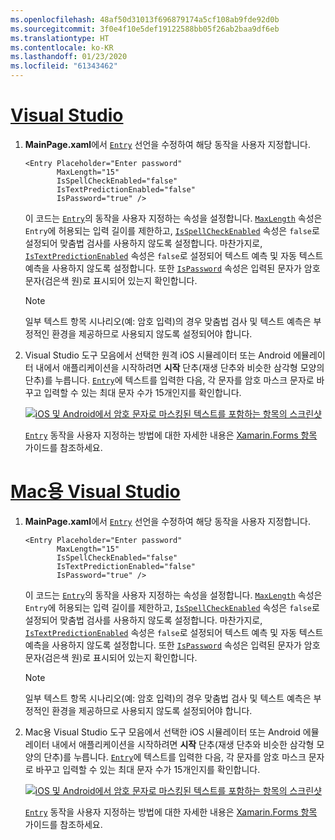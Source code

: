 ```yaml
---
ms.openlocfilehash: 48af50d31013f696879174a5cf108ab9fde92d0b
ms.sourcegitcommit: 3f0e4f10e5def19122588bb05f26ab2baa9df6eb
ms.translationtype: HT
ms.contentlocale: ko-KR
ms.lasthandoff: 01/23/2020
ms.locfileid: "61343462"
---
```

# <a name="visual-studiotabvswin"></a>[Visual Studio](#tab/vswin)

1. **MainPage.xaml**에서 [`Entry`](xref:Xamarin.Forms.Entry) 선언을 수정하여 해당 동작을 사용자 지정합니다.

    ```xaml
    <Entry Placeholder="Enter password"
           MaxLength="15"
           IsSpellCheckEnabled="false"
           IsTextPredictionEnabled="false"
           IsPassword="true" />
    ```

    이 코드는 [`Entry`](xref:Xamarin.Forms.Entry)의 동작을 사용자 지정하는 속성을 설정합니다. [`MaxLength`](xref:Xamarin.Forms.InputView.MaxLength) 속성은 `Entry`에 허용되는 입력 길이를 제한하고, [`IsSpellCheckEnabled`](xref:Xamarin.Forms.InputView.IsSpellCheckEnabled) 속성은 `false`로 설정되어 맞춤법 검사를 사용하지 않도록 설정합니다. 마찬가지로, [`IsTextPredictionEnabled`](xref:Xamarin.Forms.Entry.IsTextPredictionEnabled) 속성은 `false`로 설정되어 텍스트 예측 및 자동 텍스트 예측을 사용하지 않도록 설정합니다. 또한 [`IsPassword`](xref:Xamarin.Forms.Entry.IsPassword) 속성은 입력된 문자가 암호 문자(검은색 원)로 표시되어 있는지 확인합니다.

    > [!NOTE]
    > 일부 텍스트 항목 시나리오(예: 암호 입력)의 경우 맞춤법 검사 및 텍스트 예측은 부정적인 환경을 제공하므로 사용되지 않도록 설정되어야 합니다.

1. Visual Studio 도구 모음에서 선택한 원격 iOS 시뮬레이터 또는 Android 에뮬레이터 내에서 애플리케이션을 시작하려면 **시작** 단추(재생 단추와 비슷한 삼각형 모양의 단추)를 누릅니다. [`Entry`](xref:Xamarin.Forms.Entry)에 텍스트를 입력한 다음, 각 문자를 암호 마스크 문자로 바꾸고 입력할 수 있는 최대 문자 수가 15개인지를 확인합니다.

    [![iOS 및 Android에서 암호 문자로 마스킹된 텍스트를 포함하는 항목의 스크린샷](../images/customize-behavior.png "마스킹된 암호 문자를 포함하는 항목")](../images/customize-behavior-large.png#lightbox "마스킹된 암호 문자를 포함하는 항목")

    [`Entry`](xref:Xamarin.Forms.Entry) 동작을 사용자 지정하는 방법에 대한 자세한 내용은 [Xamarin.Forms 항목](~/xamarin-forms/user-interface/text/entry.md) 가이드를 참조하세요.

# <a name="visual-studio-for-mactabvsmac"></a>[Mac용 Visual Studio](#tab/vsmac)

1. **MainPage.xaml**에서 [`Entry`](xref:Xamarin.Forms.Entry) 선언을 수정하여 해당 동작을 사용자 지정합니다.

    ```xaml
    <Entry Placeholder="Enter password"
           MaxLength="15"
           IsSpellCheckEnabled="false"
           IsTextPredictionEnabled="false"
           IsPassword="true" />
    ```

    이 코드는 [`Entry`](xref:Xamarin.Forms.Entry)의 동작을 사용자 지정하는 속성을 설정합니다. [`MaxLength`](xref:Xamarin.Forms.InputView.MaxLength) 속성은 `Entry`에 허용되는 입력 길이를 제한하고, [`IsSpellCheckEnabled`](xref:Xamarin.Forms.InputView.IsSpellCheckEnabled) 속성은 `false`로 설정되어 맞춤법 검사를 사용하지 않도록 설정합니다. 마찬가지로, [`IsTextPredictionEnabled`](xref:Xamarin.Forms.Entry.IsTextPredictionEnabled) 속성은 `false`로 설정되어 텍스트 예측 및 자동 텍스트 예측을 사용하지 않도록 설정합니다. 또한 [`IsPassword`](xref:Xamarin.Forms.Entry.IsPassword) 속성은 입력된 문자가 암호 문자(검은색 원)로 표시되어 있는지 확인합니다.

    > [!NOTE]
    > 일부 텍스트 항목 시나리오(예: 암호 입력)의 경우 맞춤법 검사 및 텍스트 예측은 부정적인 환경을 제공하므로 사용되지 않도록 설정되어야 합니다.

1. Mac용 Visual Studio 도구 모음에서 선택한 iOS 시뮬레이터 또는 Android 에뮬레이터 내에서 애플리케이션을 시작하려면 **시작** 단추(재생 단추와 비슷한 삼각형 모양의 단추)를 누릅니다. [`Entry`](xref:Xamarin.Forms.Entry)에 텍스트를 입력한 다음, 각 문자를 암호 마스크 문자로 바꾸고 입력할 수 있는 최대 문자 수가 15개인지를 확인합니다.

    [![iOS 및 Android에서 암호 문자로 마스킹된 텍스트를 포함하는 항목의 스크린샷](../images/customize-behavior.png "마스킹된 암호 문자를 포함하는 항목")](../images/customize-behavior-large.png#lightbox "마스킹된 암호 문자를 포함하는 항목")

    [`Entry`](xref:Xamarin.Forms.Entry) 동작을 사용자 지정하는 방법에 대한 자세한 내용은 [Xamarin.Forms 항목](~/xamarin-forms/user-interface/text/entry.md) 가이드를 참조하세요.
